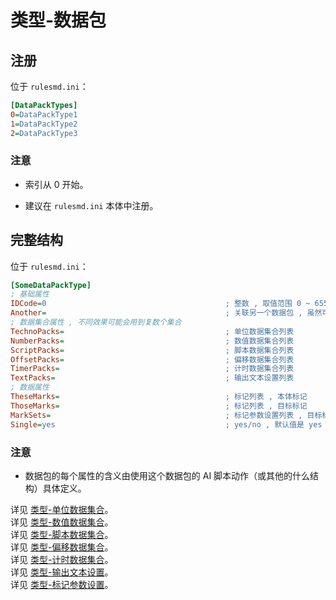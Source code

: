# 类型-数据包

## 注册

位于 `rulesmd.ini`：

```ini
[DataPackTypes]
0=DataPackType1
1=DataPackType2
2=DataPackType3
```

### 注意

* 索引从 0 开始。

* 建议在 `rulesmd.ini` 本体中注册。



## 完整结构

位于 `rulesmd.ini`：

```ini
[SomeDataPackType]
; 基础属性
IDCode=0                                        ; 整数 , 取值范围 0 ~ 65535
Another=                                        ; 关联另一个数据包 , 虽然可以填自己 , 但是通常这是没啥意义的
; 数据集合属性 , 不同效果可能会用到复数个集合
TechnoPacks=                                    ; 单位数据集合列表
NumberPacks=                                    ; 数值数据集合列表
ScriptPacks=                                    ; 脚本数据集合列表
OffsetPacks=                                    ; 偏移数据集合列表
TimerPacks=                                     ; 计时数据集合列表
TextPacks=                                      ; 输出文本设置列表
; 数据属性
TheseMarks=                                     ; 标记列表 , 本体标记
ThoseMarks=                                     ; 标记列表 , 目标标记
MarkSets=                                       ; 标记参数设置列表 , 目标标记会合并此设置
Single=yes                                      ; yes/no , 默认值是 yes
```

### 注意

* 数据包的每个属性的含义由使用这个数据包的 AI 脚本动作（或其他的什么结构）具体定义。

详见 [类型-单位数据集合](/其他新类型/类型-单位数据集合.md)。  
详见 [类型-数值数据集合](/其他新类型/类型-数值数据集合.md)。  
详见 [类型-脚本数据集合](/其他新类型/类型-脚本数据集合.md)。  
详见 [类型-偏移数据集合](/其他新类型/类型-偏移数据集合.md)。  
详见 [类型-计时数据集合](/其他新类型/类型-计时数据集合.md)。  
详见 [类型-输出文本设置](/其他新类型/类型-输出文本设置.md)。  
详见 [类型-标记参数设置](/其他新类型/类型-标记参数设置.md)。